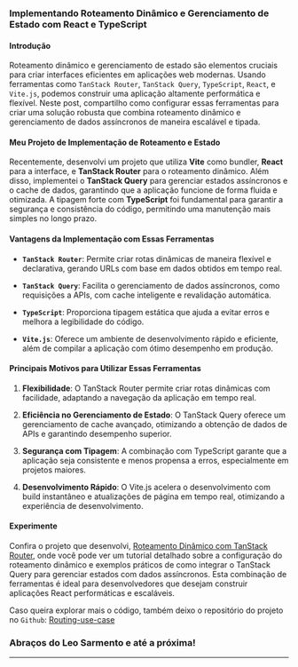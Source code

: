 ### Implementando Roteamento Dinâmico e Gerenciamento de Estado com React e TypeScript

#### Introdução

Roteamento dinâmico e gerenciamento de estado são elementos cruciais para criar interfaces eficientes em aplicações web modernas. Usando ferramentas como `TanStack Router`, `TanStack Query`, `TypeScript`, `React`, e `Vite.js`, podemos construir uma aplicação altamente performática e flexível. Neste post, compartilho como configurar essas ferramentas para criar uma solução robusta que combina roteamento dinâmico e gerenciamento de dados assíncronos de maneira escalável e tipada.

#### Meu Projeto de Implementação de Roteamento e Estado

Recentemente, desenvolvi um projeto que utiliza **Vite** como bundler, **React** para a interface, e **TanStack Router** para o roteamento dinâmico. Além disso, implementei o **TanStack Query** para gerenciar estados assíncronos e o cache de dados, garantindo que a aplicação funcione de forma fluida e otimizada. A tipagem forte com **TypeScript** foi fundamental para garantir a segurança e consistência do código, permitindo uma manutenção mais simples no longo prazo.

#### Vantagens da Implementação com Essas Ferramentas

- **`TanStack Router`**: Permite criar rotas dinâmicas de maneira flexível e declarativa, gerando URLs com base em dados obtidos em tempo real.

- **`TanStack Query`**: Facilita o gerenciamento de dados assíncronos, como requisições a APIs, com cache inteligente e revalidação automática.

- **`TypeScript`**: Proporciona tipagem estática que ajuda a evitar erros e melhora a legibilidade do código.

- **`Vite.js`**: Oferece um ambiente de desenvolvimento rápido e eficiente, além de compilar a aplicação com ótimo desempenho em produção.

#### Principais Motivos para Utilizar Essas Ferramentas

1. **Flexibilidade**: O TanStack Router permite criar rotas dinâmicas com facilidade, adaptando a navegação da aplicação em tempo real.

2. **Eficiência no Gerenciamento de Estado**: O TanStack Query oferece um gerenciamento de cache avançado, otimizando a obtenção de dados de APIs e garantindo desempenho superior.

3. **Segurança com Tipagem**: A combinação com TypeScript garante que a aplicação seja consistente e menos propensa a erros, especialmente em projetos maiores.

4. **Desenvolvimento Rápido**: O Vite.js acelera o desenvolvimento com build instantâneo e atualizações de página em tempo real, otimizando a experiência de desenvolvimento.

#### Experimente

Confira o projeto que desenvolvi, [Roteamento Dinâmico com TanStack Router](https://routing.leosarmento.com), onde você pode ver um tutorial detalhado sobre a configuração do roteamento dinâmico e exemplos práticos de como integrar o TanStack Query para gerenciar estados com dados assíncronos. Esta combinação de ferramentas é ideal para desenvolvedores que desejam construir aplicações React performáticas e escaláveis.

Caso queira explorar mais o código, também deixo o repositório do projeto no `Github`: [Routing-use-case](https://github.com/LeonardoSarmento/routing-use-case)

### Abraços do Leo Sarmento e até a próxima!

---
